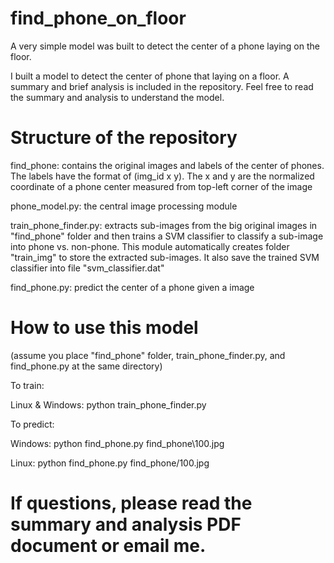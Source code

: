 # find_phone_on_floor
A very simple model was built to detect the center of a phone laying on the floor.

I built a model to detect the center of phone that laying on a floor. A summary and brief analysis is included in the repository. Feel free to read the summary and analysis to understand the model.

# Structure of the repository
find_phone: contains the original images and labels of the center of phones. The labels have the format of (img_id  x y). The x and y are the normalized coordinate of a phone center measured from top-left corner of the image

phone_model.py: the central image processing module

train_phone_finder.py: extracts sub-images from the big original images in "find_phone" folder and then trains a SVM classifier to classify a sub-image into phone vs. non-phone. This module automatically creates folder "train_img" to store the extracted sub-images. It also save the trained SVM classifier into file "svm_classifier.dat"

find_phone.py: predict the center of a phone given a image

# How to use this model
(assume you place "find_phone" folder, train_phone_finder.py, and find_phone.py at the same directory)

To train:

Linux & Windows: python train_phone_finder.py 

To predict:

Windows: python find_phone.py find_phone\100.jpg

Linux: python find_phone.py find_phone/100.jpg

# If questions, please read the summary and analysis PDF document or email me.





